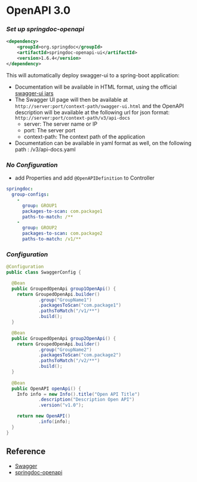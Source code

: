 # OpenAPI 3.0

### *Set up springdoc-openapi*
```xml
<dependency>
    <groupId>org.springdoc</groupId>
    <artifactId>springdoc-openapi-ui</artifactId>
    <version>1.6.4</version>
</dependency>
```
This will automatically deploy swagger-ui to a spring-boot application:
* Documentation will be available in HTML format, using the official [swagger-ui jars](https://github.com/swagger-api/swagger-ui.git)
* The Swagger UI page will then be available at `http://server:port/context-path/swagger-ui.html` and the OpenAPI description will be available at the following url for json format: `http://server:port/context-path/v3/api-docs`
  * server: The server name or IP
  * port: The server port
  * context-path: The context path of the application
* Documentation can be available in yaml format as well, on the following path : /v3/api-docs.yaml

### *No Configuration*
* add Properties and add ``@OpenAPIDefinition`` to Controller
```yaml
springdoc:
  group-configs:
    -
      group: GROUP1
      packages-to-scan: com.package1
      paths-to-match: /**
    -
      group: GROUP2
      packages-to-scan: com.package2
      paths-to-match: /v1/**
```

### *Configuration*
```java
@Configuration
public class SwaggerConfig {

  @Bean
  public GroupedOpenApi group1OpenApi() {
    return GroupedOpenApi.builder()
            .group("GroupName1")
            .packagesToScan("com.package1")
            .pathsToMatch("/v1/**")
            .build();
  }

  @Bean
  public GroupedOpenApi group2OpenApi() {
    return GroupedOpenApi.builder()
            .group("GroupName2")
            .packagesToScan("com.package2")
            .pathsToMatch("/v2/**")
            .build();
  }
  
  @Bean
  public OpenAPI openApi() {
    Info info = new Info().title("Open API Title")
            .description("Description Open API")
            .version("v1.0");

    return new OpenAPI()
            .info(info);
  }
}
```

## Reference
* [Swagger](https://swagger.io "The Best APIs are Built with Swagger Tools | Swagger")
* [springdoc-openapi](https://springdoc.org/ "OpenAPI 3 Library for spring-boot")
